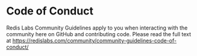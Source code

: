 # Code of Conduct

Redis Labs Community Guidelines apply to you when interacting with the community here on GitHub and contributing code.
Please read the full text at https://redislabs.com/community/community-guidelines-code-of-conduct/
